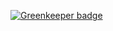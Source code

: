 

[![Greenkeeper badge](https://badges.greenkeeper.io/direktspeed/feathers-couchbase-odm.svg)](https://greenkeeper.io/)